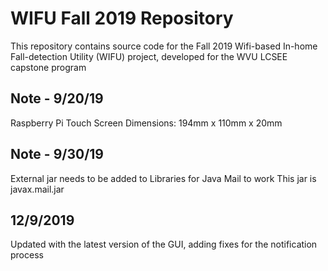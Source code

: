 # WIFU Fall 2019 Repository

This repository contains source code for the Fall 2019 Wifi-based In-home Fall-detection Utility (WIFU) project, developed for the WVU LCSEE capstone program

## Note - 9/20/19
Raspberry Pi Touch Screen Dimensions: 194mm x 110mm x 20mm

## Note - 9/30/19
External jar needs to be added to Libraries for Java Mail to work 
This jar is javax.mail.jar

## 12/9/2019
Updated with the latest version of the GUI, adding fixes for the notification process

